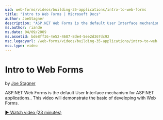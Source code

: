 ```yaml
---
uid: web-forms/videos/building-35-applications/intro-to-web-forms
title: "Intro to Web Forms | Microsoft Docs"
author: JoeStagner
description: "ASP.NET Web Forms is the default User Interface mechanism for ASP.NET applications.. This video will demonstrate the basic of developing with Web Forms."
ms.author: riande
ms.date: 04/09/2009
ms.assetid: bde8ff36-4e52-4687-8de4-5ee2d367dc92
msc.legacyurl: /web-forms/videos/building-35-applications/intro-to-web-forms
msc.type: video
---
```

Intro to Web Forms
====================
by [Joe Stagner](https://github.com/JoeStagner)

ASP.NET Web Forms is the default User Interface mechanism for ASP.NET applications.. This video will demonstrate the basic of developing with Web Forms.

[&#9654; Watch video (23 minutes)](https://channel9.msdn.com/Blogs/ASP-NET-Site-Videos/intro-to-web-forms)

